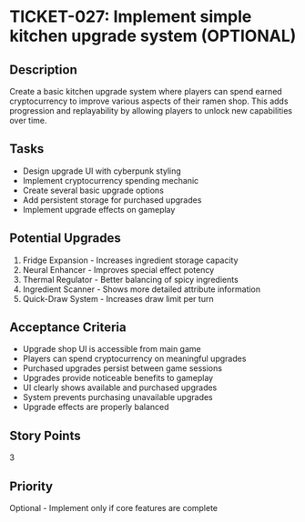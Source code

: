 # TICKET-027: Implement simple kitchen upgrade system (OPTIONAL)

## Description
Create a basic kitchen upgrade system where players can spend earned cryptocurrency to improve various aspects of their ramen shop. This adds progression and replayability by allowing players to unlock new capabilities over time.

## Tasks
- Design upgrade UI with cyberpunk styling
- Implement cryptocurrency spending mechanic
- Create several basic upgrade options
- Add persistent storage for purchased upgrades
- Implement upgrade effects on gameplay

## Potential Upgrades
1. Fridge Expansion - Increases ingredient storage capacity
2. Neural Enhancer - Improves special effect potency
3. Thermal Regulator - Better balancing of spicy ingredients
4. Ingredient Scanner - Shows more detailed attribute information
5. Quick-Draw System - Increases draw limit per turn

## Acceptance Criteria
- Upgrade shop UI is accessible from main game
- Players can spend cryptocurrency on meaningful upgrades
- Purchased upgrades persist between game sessions
- Upgrades provide noticeable benefits to gameplay
- UI clearly shows available and purchased upgrades
- System prevents purchasing unavailable upgrades
- Upgrade effects are properly balanced

## Story Points
3

## Priority
Optional - Implement only if core features are complete 
